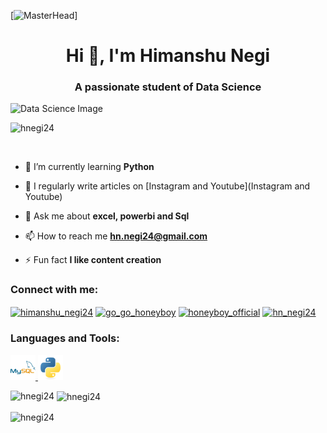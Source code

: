 [![MasterHead](https://camo.githubusercontent.com/f5a8ba4f28fe3ec8d5eb73dfa2303873b5d7122fb1ba08a5946e24d6c13e82c4/68747470733a2f2f6d656469612e6c6963646e2e636f6d2f646d732f696d6167652f4334443132415145536a37322d733567454b672f61727469636c652d636f7665725f696d6167652d736872696e6b5f3630305f323030302f302f313632363735333836373131303f653d3231343734383336343726763d6265746126743d4b6637594175775a74794347594c4e63682d4d676335654f432d376837754c5f646e424149677341465251)]
<h1 align="center">Hi 👋, I'm Himanshu Negi</h1>
<h3 align="center">A passionate student of Data Science</h3>
<img src="https://indoanalytica.com/static/images/data-science-1.gif" alt="Data Science Image">

<p align="left"> <img src="https://komarev.com/ghpvc/?username=hnegi24&label=Profile%20views&color=0e75b6&style=flat" alt="hnegi24" /> </p>

<p align="left"> <a href="https://twitter.com/" target="blank"><img src="https://img.shields.io/twitter/follow/?logo=twitter&style=for-the-badge" alt="" /></a> </p>

- 🌱 I’m currently learning **Python**

- 📝 I regularly write articles on [Instagram and Youtube](Instagram and Youtube)

- 💬 Ask me about **excel, powerbi and Sql**

- 📫 How to reach me **hn.negi24@gmail.com**

- ⚡ Fun fact **I like content creation**

<h3 align="left">Connect with me:</h3>
<p align="left">
<a href="https://linkedin.com/in/himanshu_negi24" target="blank"><img align="center" src="https://raw.githubusercontent.com/rahuldkjain/github-profile-readme-generator/master/src/images/icons/Social/linked-in-alt.svg" alt="himanshu_negi24" height="30" width="40" /></a>
<a href="https://instagram.com/go_go_honeyboy" target="blank"><img align="center" src="https://raw.githubusercontent.com/rahuldkjain/github-profile-readme-generator/master/src/images/icons/Social/instagram.svg" alt="go_go_honeyboy" height="30" width="40" /></a>
<a href="https://www.youtube.com/c/honeyboy" target="blank"><img align="center" src="https://raw.githubusercontent.com/rahuldkjain/github-profile-readme-generator/master/src/images/icons/Social/youtube.svg" alt="honeyboy_official" height="30" width="40" /></a>
<a href="https://www.hackerrank.com/hn_negi24" target="blank"><img align="center" src="https://raw.githubusercontent.com/rahuldkjain/github-profile-readme-generator/master/src/images/icons/Social/hackerrank.svg" alt="hn_negi24" height="30" width="40" /></a>
</p>

<h3 align="left">Languages and Tools:</h3>
<p align="left"> <a href="https://www.mysql.com/" target="_blank" rel="noreferrer"> <img src="https://raw.githubusercontent.com/devicons/devicon/master/icons/mysql/mysql-original-wordmark.svg" alt="mysql" width="40" height="40"/> </a> <a href="https://www.python.org" target="_blank" rel="noreferrer"> <img src="https://raw.githubusercontent.com/devicons/devicon/master/icons/python/python-original.svg" alt="python" width="40" height="40"/> </a> </p>

<p><img align="left" src="https://github-readme-stats.vercel.app/api/top-langs?username=hnegi24&show_icons=true&locale=en&layout=compact" alt="hnegi24" /></p>

<p>&nbsp;<img align="center" src="https://github-readme-stats.vercel.app/api?username=hnegi24&show_icons=true&locale=en" alt="hnegi24" /></p>

<p><img align="center" src="https://github-readme-streak-stats.herokuapp.com/?user=hnegi24&" alt="hnegi24" /></p>
